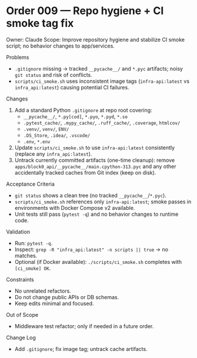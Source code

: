 # Order 009 — Repo hygiene + CI smoke tag fix

Owner: Claude
Scope: Improve repository hygiene and stabilize CI smoke script; no behavior changes to app/services.

Problems
- `.gitignore` missing → tracked `__pycache__/` and `*.pyc` artifacts; noisy `git status` and risk of conflicts.
- `scripts/ci_smoke.sh` uses inconsistent image tags (`infra-api:latest` vs `infra_api:latest`) causing potential CI failures.

Changes
1) Add a standard Python `.gitignore` at repo root covering:
   - `__pycache__/`, `*.py[cod]`, `*.pyo`, `*.pyd`, `*.so`
   - `.pytest_cache/`, `.mypy_cache/`, `.ruff_cache/`, `.coverage`, `htmlcov/`
   - `.venv/`, `venv/`, `ENV/`
   - `.DS_Store`, `.idea/`, `.vscode/`
   - `.env`, `*.env`
2) Update `scripts/ci_smoke.sh` to use `infra-api:latest` consistently (replace any `infra_api:latest`).
3) Untrack currently committed artifacts (one-time cleanup): remove `apps/block0_api/__pycache__/main.cpython-313.pyc` and any other accidentally tracked caches from Git index (keep on disk).

Acceptance Criteria
- `git status` shows a clean tree (no tracked `__pycache__`/`*.pyc`).
- `scripts/ci_smoke.sh` references only `infra-api:latest`; smoke passes in environments with Docker Compose v2 available.
- Unit tests still pass (`pytest -q`) and no behavior changes to runtime code.

Validation
- Run: `pytest -q`.
- Inspect: `grep -R "infra_api:latest" -n scripts || true` → no matches.
- Optional (if Docker available): `./scripts/ci_smoke.sh` completes with `[ci_smoke] OK`.

Constraints
- No unrelated refactors.
- Do not change public APIs or DB schemas.
- Keep edits minimal and focused.

Out of Scope
- Middleware test refactor; only if needed in a future order.

Change Log
- Add `.gitignore`; fix image tag; untrack cache artifacts.

